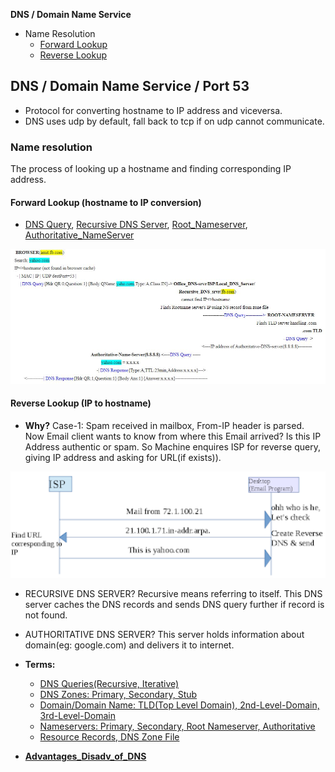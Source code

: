 **DNS / Domain Name Service**
- Name Resolution
  - [Forward Lookup](#fl)
  - [Reverse Lookup](#rl)

## DNS / Domain Name Service / Port 53
- Protocol for converting hostname to IP address and viceversa. 
- DNS uses udp by default, fall back to tcp if on udp cannot communicate.

### Name resolution
The process of looking up a hostname and finding corresponding IP address.

<a name=fl></a>
#### Forward Lookup (hostname to IP conversion)
- [DNS Query](../DNS_Messages), [Recursive DNS Server](../Terms/DNS_Queries/), [Root_Nameserver](../Terms/Name_Server), [Authoritative_NameServer](../Terms/Name_Server)
<img src=forward-lookup.JPG width=1000 />

<a name=rl></a>
#### Reverse Lookup (IP to hostname)
- **Why?** Case-1: Spam received in mailbox, From-IP header is parsed. Now Email client wants to know from where this Email arrived? Is this IP Address authentic or spam. So Machine enquires ISP for reverse query, giving IP address and asking for URL(if exists)).
<img src=reverse-lookup.png width=800 />

- RECURSIVE DNS SERVER? Recursive means referring to itself. This DNS server caches the DNS records and sends DNS query further if record is not found.
- AUTHORITATIVE DNS SERVER? This server holds information about domain(eg: google.com) and delivers it to internet.


- **Terms:** 
  - [DNS Queries(Recursive, Iterative)](Terms/DNS_Queries)
  - [DNS Zones: Primary, Secondary, Stub](Terms/DNS_Zone)
  - [Domain/Domain Name: TLD(Top Level Domain), 2nd-Level-Domain, 3rd-Level-Domain](Terms/Domain_Name)
  - [Nameservers: Primary, Secondary, Root Nameserver, Authoritative](Terms/Name_Server)
  - [Resource Records, DNS Zone File](Terms/Resource_Records)
- **[Advantages_Disadv_of_DNS](Advantages_Disadv_of_DNS)**
 
